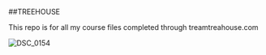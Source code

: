 ##TREEHOUSE 

This repo is for all my course files completed through treamtreahouse.com

![DSC_0154](https://user-images.githubusercontent.com/77703400/105753140-39e28d80-5f16-11eb-93e1-ca6c911c8349.JPG)
